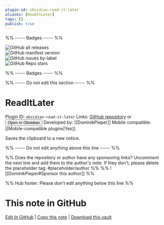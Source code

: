 ```yaml
---
plugin-id: obsidian-read-it-later
aliases: [ReadItLater]
tags: []
publish: true
---
```


%% ----- Badges ----- %%

![GitHub all releases](https://img.shields.io/github/downloads/DominikPieper/obsidian-ReadItLater/total?color=573E7A&logo=github&style=for-the-badge)  
![GitHub manifest version](https://img.shields.io/github/manifest-json/v/DominikPieper/obsidian-ReadItLater?color=573E7A&logo=github&style=for-the-badge)  
![GitHub issues by-label](https://img.shields.io/github/issues/DominikPieper/obsidian-ReadItLater/help%20wanted?color=573E7A&logo=github&style=for-the-badge)  
![GitHub Repo stars](https://img.shields.io/github/stars/DominikPieper/obsidian-ReadItLater?color=573E7A&logo=github&style=for-the-badge)

%% ----- Badges ----- %%

%% ----- Do not edit this section ----- %%

# ReadItLater

Plugin ID: `obsidian-read-it-later`
Links: [GitHub repository](https://github.com/DominikPieper/obsidian-ReadItLater) or [<button id=HH>Open in Obsidian</button>](obsidian://show-plugin?id=obsidian-read-it-later)
Developed by: [[DominikPieper]]
Mobile compatible: [[Mobile-compatible plugins|Yes]]

Saves the clipboard to a new notice.

%% ----- Do not edit anything above this line ----- %%

%% Does the repository or author have any sponsoring links? Uncomment the next line and add them to the author's note. If they don't, please delete the placeholder tag: #placeholder/author %%
%% ![[DominikPieper#Sponsor this author]] %%

%% Hub footer: Please don't edit anything below this line %%

# This note in GitHub

<span class="git-footer">[Edit In GitHub](https://github.dev/obsidian-community/obsidian-hub/blob/main/02%20-%20Community%20Expansions/02.05%20All%20Community%20Expansions/Plugins/obsidian-read-it-later.md "git-hub-edit-note") | [Copy this note](https://raw.githubusercontent.com/obsidian-community/obsidian-hub/main/02%20-%20Community%20Expansions/02.05%20All%20Community%20Expansions/Plugins/obsidian-read-it-later.md "git-hub-copy-note") | [Download this vault](https://github.com/obsidian-community/obsidian-hub/archive/refs/heads/main.zip "git-hub-download-vault") </span>
